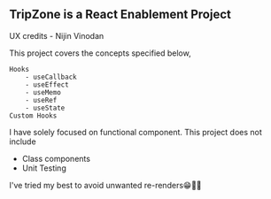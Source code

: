 ## TripZone is a React Enablement Project

UX credits - Nijin Vinodan

This project covers the concepts specified below,

    Hooks
        - useCallback
        - useEffect
        - useMemo
        - useRef
        - useState
    Custom Hooks
    
I have solely focused on functional component. This project does not include

  - Class components
  - Unit Testing
  
I've tried my best to avoid unwanted re-renders😁✌🏻
